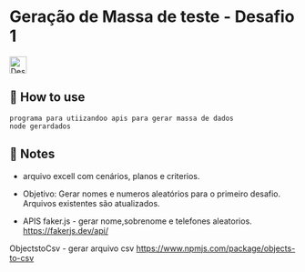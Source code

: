 # Geração de Massa de teste - Desafio 1

<p>
  
  <img alt="Desenvolvimento" longdesc="node" src="https://upload.wikimedia.org/wikipedia/commons/thumb/7/70/Font_Awesome_5_brands_node-js.svg/105px-Font_Awesome_5_brands_node-js.svg.png?20181017222047" style="width:30" />
</p>


## 🚀 How to use

```node
programa para utiizandoo apis para gerar massa de dados
node gerardados
```


## 📝 Notes

- arquivo excell com cenários, planos e criterios.

-  Objetivo: Gerar nomes e numeros aleatórios para o primeiro desafio.
Arquivos existentes são atualizados.
-  APIS
faker.js - gerar nome,sobrenome e telefones aleatorios.
https://fakerjs.dev/api/

ObjectstoCsv - gerar arquivo csv
https://www.npmjs.com/package/objects-to-csv
